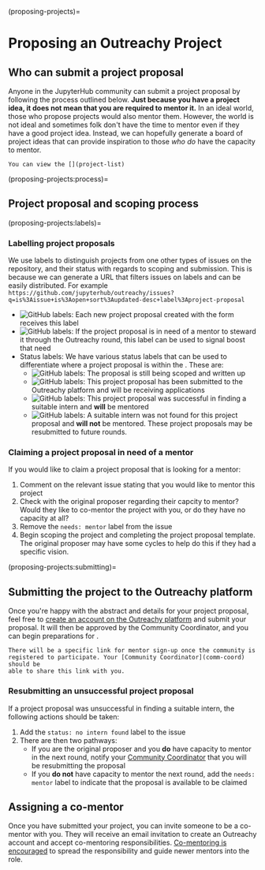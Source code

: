 (proposing-projects)=

# Proposing an Outreachy Project

## Who can submit a project proposal

Anyone in the JupyterHub community can submit a project proposal by following
the process outlined below. **Just because you have a project idea, it does not
mean that you are required to mentor it.** In an ideal world, those who propose
projects would also mentor them. However, the world is not ideal and sometimes
folk don't have the time to mentor even if they have a good project idea.
Instead, we can hopefully generate a board of project ideas that can provide
inspiration to those _who do_ have the capacity to mentor.

```{seealso}
You can view the [](project-list)
```

(proposing-projects:process)=

## Project proposal and scoping process

(proposing-projects:labels)=

### Labelling project proposals

We use labels to distinguish projects from one other types of issues on the
repository, and their status with regards to scoping and submission. This is
because we can generate a URL that filters issues on labels and can be easily
distributed. For example
`https://github.com/jupyterhub/outreachy/issues?q=is%3Aissue+is%3Aopen+sort%3Aupdated-desc+label%3Aproject-proposal`

- ![GitHub labels](https://img.shields.io/github/labels/jupyterhub/outreachy/project-proposal):
  Each new project proposal created with the form receives this label
- ![GitHub labels](https://img.shields.io/github/labels/jupyterhub/outreachy/needs:%20mentor):
  If the project proposal is in need of a mentor to steward it through the
  Outreachy round, this label can be used to signal boost that need
- Status labels: We have various status labels that can be used to differentiate
  where a project proposal is within the . These are:
  - ![GitHub labels](https://img.shields.io/github/labels/jupyterhub/outreachy/status:%20scoping):
    The proposal is still being scoped and written up
  - ![GitHub labels](https://img.shields.io/github/labels/jupyterhub/outreachy/status:%20submitted):
    This project proposal has been submitted to the Outreachy platform and will
    be receiving applications
  - ![GitHub labels](https://img.shields.io/github/labels/jupyterhub/outreachy/status:%20intern%20assigned):
    This project proposal was successful in finding a suitable intern and **will**
    be mentored
  - ![GitHub labels](https://img.shields.io/github/labels/jupyterhub/outreachy/status:%20no%20intern%20found):
    A suitable intern was not found for this project proposal and **will not** be
    mentored. These project proposals may be resubmitted to future rounds.

### Claiming a project proposal in need of a mentor

If you would like to claim a project proposal that is looking for a mentor:

1. Comment on the relevant issue stating that you would like to mentor this
   project
2. Check with the original proposer regarding their capcity to mentor? Would
   they like to co-mentor the project with you, or do they have no capacity at
   all?
3. Remove the `needs: mentor` label from the issue
4. Begin scoping the project and completing the project proposal template. The
   original proposer may have some cycles to help do this if they had a specific
   vision.

(proposing-projects:submitting)=

## Submitting the project to the Outreachy platform

Once you're happy with the abstract and details for your project proposal,
feel free to
[create an account on the Outreachy platform](https://www.outreachy.org/register/?next=/)
and submit your proposal. It will then be approved by the Community Coordinator,
and you can begin preparations for [](contribution-period).

```{attention}
There will be a specific link for mentor sign-up once the community is
registered to participate. Your [Community Coordinator](comm-coord) should be
able to share this link with you.
```

### Resubmitting an unsuccessful project proposal

If a project proposal was unsuccessful in finding a suitable intern, the
following actions should be taken:

1. Add the `status: no intern found` label to the issue
2. There are then two pathways:
   - If you are the original proposer and you **do** have capacity to mentor in
     the next round, notify your [Community Coordinator](comm-coord) that you
     will be resubmitting the proposal
   - If you **do not** have capacity to mentor the next round, add the
     `needs: mentor` label to indicate that the proposal is available to be
     claimed

## Assigning a co-mentor

Once you have submitted your project, you can invite someone to be a co-mentor
with you. They will receive an email invitation to create an Outreachy account
and accept co-mentoring responsibilities.
[Co-mentoring is encouraged](mentor:become:pair) to spread the responsibility
and guide newer mentors into the role.
